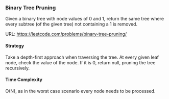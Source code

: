 ### Binary Tree Pruning

Given a binary tree with node values of 0 and 1, return the same tree where every subtree (of the given tree) not containing a 1 is removed. 

URL: https://leetcode.com/problems/binary-tree-pruning/

#### Strategy

Take a depth-first approach when traversing the tree. At every given leaf node, check the value of the node. If it is 0, return null, pruning the tree recursively. 

#### Time Complexity

O(N), as in the worst case scenario every node needs to be processed. 